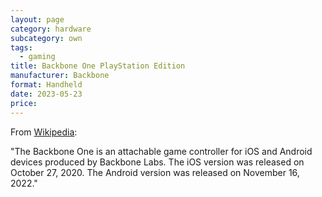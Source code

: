 ```yaml
---
layout: page
category: hardware
subcategory: own
tags:
  - gaming
title: Backbone One PlayStation Edition
manufacturer: Backbone
format: Handheld
date: 2023-05-23
price:
---
```


From [Wikipedia](https://en.wikipedia.org/wiki/Backbone_One):

"The Backbone One is an attachable game controller for iOS and Android devices produced by Backbone Labs. The iOS version was released on October 27, 2020. The Android version was released on November 16, 2022."
